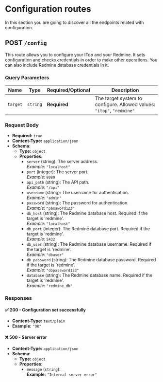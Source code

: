 # Configuration routes

In this section you are going to discover all the endpoints related with configuration.

## POST `/config`

This route allows you to configure your ITop and your Redmine. It sets configuration and checks credentials in order to make other operations. You can also include Redmine database credentials in it.

### Query Parameters

| Name    | Type   | Required/Optional | Description |
|---------|--------|----------|-------------|
| `target` | `string` | **Required** | The target system to configure. Allowed values: `"itop"`, `"redmine"` |

### Request Body

- **Required:** `true`
- **Content-Type:** `application/json`
- **Schema:**
  - **Type:** `object`
  - **Properties:**
    - `server` (string): The server address.  
        *Example:* `"localhost"`
    - `port` (integer): The server port.  
        *Example:* `8080`
    - `api_path` (string): The API path.  
        *Example:* `"/api"`
    - `username` (string): The username for authentication.  
        *Example:* `"admin"`
    - `password` (string): The password for authentication.  
        *Example:* `"password123"`
    - `db_host` (string): The Redmine database host. Required if the target is 'redmine'.  
        *Example:* `"localhost"`
    - `db_port` (integer): The Redmine database port. Required if the target is 'redmine'.  
        *Example:* `5432`
    - `db_user` (string): The Redmine database username. Required if the target is 'redmine'.  
        *Example:* `"dbuser"`
    - `db_password` (string): The Redmine database password. Required if the target is 'redmine'.  
        *Example:* `"dbpassword123"`
    - `database` (string): The Redmine database name. Required if the target is 'redmine'.  
        *Example:* `"redmine_db"`

### Responses

#### ✅ 200 - Configuration set successfully

- **Content-Type:** `text/plain`
- **Example:** `"OK"`

#### ❌ 500 - Server error

- **Content-Type:** `application/json`
- **Schema:**
  - **Type:** `object`
  - **Properties:**
    - `message` (`string`):  
      **Example:** `"Internal server error"`
